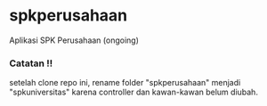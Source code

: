 # spkperusahaan
Aplikasi SPK Perusahaan (ongoing)

### Catatan !!
setelah clone repo ini, rename folder "spkperusahaan" menjadi "spkuniversitas"
karena controller dan kawan-kawan belum diubah.
